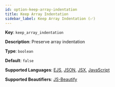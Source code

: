 ```yaml
---
id: option-keep-array-indentation
title: Keep Array Indentation
sidebar_label: Keep Array Indentation (✅)
---
```

**Key**: `keep_array_indentation`

**Description**: Preserve array indentation

**Type**: `boolean`

**Default**: `false`

**Supported Languages**: [EJS](/docs/language-ejs.html), [JSON](/docs/language-json.html), [JSX](/docs/language-jsx.html), [JavaScript](/docs/language-javascript.html)

**Supported Beautifiers**: [JS-Beautify](/docs/beautifier-js-beautify.html)
